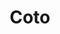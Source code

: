 ---
title: "Coto"
url: /ciudad-autonoma-de-buenos-aires/coto-avenida-juan-bautista-alberdi/
shop: Supermarkt
---